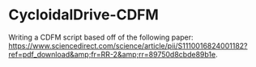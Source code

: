 # CycloidalDrive-CDFM
Writing a CDFM script based off of the following paper: https://www.sciencedirect.com/science/article/pii/S1110016824001182?ref=pdf_download&amp;fr=RR-2&amp;rr=89750d8cbde89b1e. 